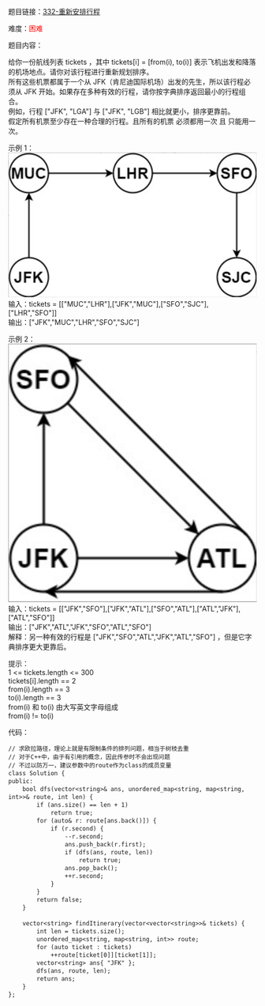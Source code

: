题目链接：[332-重新安排行程](https://leetcode-cn.com/problems/reconstruct-itinerary/)

难度：<font color="Red">困难</font>

题目内容：

给你一份航线列表 tickets ，其中 tickets[i] = [from(i), to(i)] 表示飞机出发和降落的机场地点。请你对该行程进行重新规划排序。<br>
所有这些机票都属于一个从 JFK（肯尼迪国际机场）出发的先生，所以该行程必须从 JFK 开始。如果存在多种有效的行程，请你按字典排序返回最小的行程组合。<br>
例如，行程 ["JFK", "LGA"] 与 ["JFK", "LGB"] 相比就更小，排序更靠前。<br>
假定所有机票至少存在一种合理的行程。且所有的机票 必须都用一次 且 只能用一次。

示例 1：<br>
![示例1](./332-重新安排行程-图1.png)<br>
输入：tickets = \[["MUC","LHR"],["JFK","MUC"],["SFO","SJC"],["LHR","SFO"]]<br>
输出：["JFK","MUC","LHR","SFO","SJC"]

示例 2：<br>
![示例2](./332-重新安排行程-图2.png)<br>
输入：tickets = [["JFK","SFO"],["JFK","ATL"],["SFO","ATL"],["ATL","JFK"],["ATL","SFO"]]<br>
输出：["JFK","ATL","JFK","SFO","ATL","SFO"]<br>
解释：另一种有效的行程是 ["JFK","SFO","ATL","JFK","ATL","SFO"] ，但是它字典排序更大更靠后。

提示：<br>
1 <= tickets.length <= 300<br>
tickets[i].length == 2<br>
from(i).length == 3<br>
to(i).length == 3<br>
from(i) 和 to(i) 由大写英文字母组成<br>
from(i) != to(i)


代码：
```
// 求欧拉路径，理论上就是有限制条件的排列问题，相当于树枝去重
// 对于C++中，由于有引用的概念，因此传参时不会出现问题
// 不过以防万一，建议参数中的route作为class的成员变量
class Solution {
public:
    bool dfs(vector<string>& ans, unordered_map<string, map<string, int>>& route, int len) {
        if (ans.size() == len + 1)
            return true;
        for (auto& r: route[ans.back()]) {
            if (r.second) {
                --r.second;
                ans.push_back(r.first);
                if (dfs(ans, route, len))
                    return true;
                ans.pop_back();
                ++r.second;
            }
        }
        return false;
    }

    vector<string> findItinerary(vector<vector<string>>& tickets) {
        int len = tickets.size();
        unordered_map<string, map<string, int>> route;
        for (auto ticket : tickets)
            ++route[ticket[0]][ticket[1]];
        vector<string> ans{ "JFK" };
        dfs(ans, route, len);
        return ans;
    }
};
```